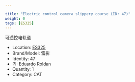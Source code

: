 ```yaml
---

title: "Electric control camera slippery course (ID: 47)"
weight: 0
tags: [ES325]
---
```


可遥控电轨道

<!--more-->



- Location: [ES325](../../tags/ES325)
- Brand/Model: 雷影
- Identity: 47
- PI: Eduardo Roldan
- Quantity: 1
- Category: CAT






